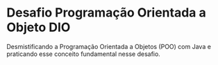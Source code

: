 # Desafio Programação Orientada a Objeto DIO
Desmistificando a Programação Orientada a Objetos (POO) com Java e praticando esse conceito fundamental nesse desafio.
